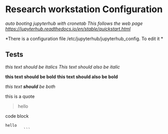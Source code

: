 
# Research workstation Configuration

*auto booting jupyterhub with cronetab*
*This follows the web page https://jupyterhub.readthedocs.io/en/stable/quickstart.html*

*There is a configuration file /etc/jupyterhub/jupyterhub_config. To edit it *

## Tests ##
*this text should be italics*
_This text should also be italic_

**this text should be bold**
__this text should also be bold__

*this text **should** be both*

this is a quote
>hello

code block
```
hello
        ```
